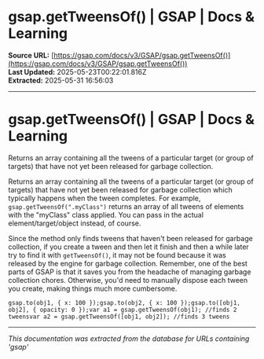 # gsap.getTweensOf() | GSAP | Docs & Learning

**Source URL:** [https://gsap.com/docs/v3/GSAP/gsap.getTweensOf()](https://gsap.com/docs/v3/GSAP/gsap.getTweensOf())  
**Last Updated:** 2025-05-23T00:22:01.816Z  
**Extracted:** 2025-05-31 16:56:03

---

# gsap.getTweensOf() | GSAP | Docs & Learning

Returns an array containing all the tweens of a particular target (or group of targets) that have not yet been released for garbage collection.

Returns an array containing all the tweens of a particular target (or group of targets) that have not yet been released for garbage collection which typically happens when the tween completes. For example, `gsap.getTweensOf(".myClass")` returns an array of all tweens of elements with the "myClass" class applied. You can pass in the actual element/target/object instead, of course.

Since the method only finds tweens that haven't been released for garbage collection, if you create a tween and then let it finish and then a while later try to find it with `getTweensOf()`, it may not be found because it was released by the engine for garbage collection. Remember, one of the best parts of GSAP is that it saves you from the headache of managing garbage collection chores. Otherwise, you'd need to manually dispose each tween you create, making things much more cumbersome.

```
gsap.to(obj1, { x: 100 });gsap.to(obj2, { x: 100 });gsap.to([obj1, obj2], { opacity: 0 });var a1 = gsap.getTweensOf(obj1); //finds 2 tweensvar a2 = gsap.getTweensOf([obj1, obj2]); //finds 3 tweens
```

---

*This documentation was extracted from the database for URLs containing 'gsap'*
